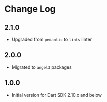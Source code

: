 # Change Log

## 2.1.0

* Upgraded from `pedantic` to `lints` linter

## 2.0.0

* Migrated to `angel3` packages

## 1.0.0

* Initial version for Dart SDK 2.10.x and below
